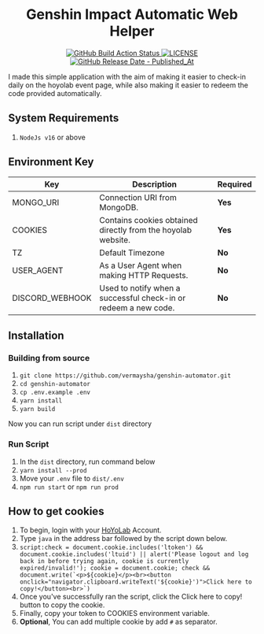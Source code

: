 <div align="center">
  <h1>Genshin Impact Automatic Web Helper</h1>
  <p>
        <a href="https://github.com/vermaysha/genshin-automator/actions/workflows/build.yml">
            <img src="https://img.shields.io/github/actions/workflow/status/vermaysha/genshin-automator/build.yml?branch=master&amp;label=Build&amp;style=flat-square" alt="GitHub Build Action Status">
        </a>
        <a href="LICENSE.md">
            <img src="https://img.shields.io/github/license/vermaysha/genshin-automator?style=flat-square" alt="LICENSE">
        </a>
        <a href="https://github.com/vermaysha/genshin-automator/releases/latest">
            <img src="https://img.shields.io/github/release-date/vermaysha/genshin-automator?style=flat-square" alt="GitHub Release Date - Published_At">
        </a>
    </p>
</div>

I made this simple application with the aim of making it easier to check-in daily on the hoyolab event page, while also making it easier to redeem the code provided automatically.

## System Requirements

1. `NodeJs v16` or above

## Environment Key

| Key             | Description                                                     | Required |
| --------------- | --------------------------------------------------------------- | -------- |
| MONGO_URI       | Connection URI from MongoDB.                                    | **Yes**  |
| COOKIES         | Contains cookies obtained directly from the hoyolab website.    | **Yes**  |
| TZ              | Default Timezone                                                | **No**   |
| USER_AGENT      | As a User Agent when making HTTP Requests.                      | **No**   |
| DISCORD_WEBHOOK | Used to notify when a successful check-in or redeem a new code. | **No**   |

## Installation

### Building from source

1. `git clone https://github.com/vermaysha/genshin-automator.git`
2. `cd genshin-automator`
3. `cp .env.example .env`
4. `yarn install`
5. `yarn build`

Now you can run script under `dist` directory

### Run Script

1. In the `dist` directory, run command below
2. `yarn install --prod`
3. Move your `.env` file to `dist/.env`
4. `npm run start` or `npm run prod`

## How to get cookies

1. To begin, login with your [HoYoLab](https://www.hoyolab.com/home) Account.
2. Type `java` in the address bar followed by the script down below.
3. `` script:check = document.cookie.includes('ltoken') && document.cookie.includes('ltuid') || alert('Please logout and log back in before trying again, cookie is currently expired/invalid!'); cookie = document.cookie; check && document.write(`<p>${cookie}</p><br><button onclick="navigator.clipboard.writeText('${cookie}')">Click here to copy!</button><br>`) ``
4. Once you've successfully ran the script, click the Click here to copy! button to copy the cookie.
5. Finally, copy your token to COOKIES environment variable.
6. **Optional**, You can add multiple cookie by add `#` as separator.
